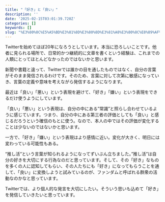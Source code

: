 ```yaml
---
title: "「好き」と「良い」"
description: ''
date: '2025-02-15T03:01:39.720Z'
categories: []
keywords: []
slug: "%E3%80%8C%E5%A5%BD%E3%81%8D%E3%80%8D%E3%81%A8%E3%80%8C%E8%89%AF%E3%81%84%E3%80%8D"
---
```

Twitterを始めてほぼ20年になろうとしています。本当に恐ろしいことです。他者に見られる場所で、日常的かつ継続的に文章を書くという経験は、これまでの人類にとってほとんどなかったのではないかと思います。

新聞や書籍と違って、Twitterでは誰かの目を通したものではなく、自分の言葉がそのまま発信されるわけです。そのため、言葉に対して次第に敏感になっていき、言葉の定義や意味を考えながら発信するようになります。

最近は「良い」「悪い」という表現を避けて、「好き」「嫌い」という表現をできるだけ使うようにしています。

「良い」「悪い」という表現は、自分の中にある”常識”と照らし合わせているように感じています。つまり、自分の中にある第三者の評価としても「良い」と感じるだろうという確信のもとに使う。なので、本人の中ではその評価が変化することは少ないのではないかと思います。

一方で、「好き」「嫌い」という表現はより感情に近い。変化が大きく、明日には変わっている可能性もある。

“推し活”という言葉が知られるようになってずいぶん立ちました。”推し活”は自分の好きを大切にする行為なのだと思っています。そして、その「好き」なものを多くの人に認知してもらい、その人たちにも「好き」になってもらうことを通して、「良い」に変換しようと試みているのが、ファンダムと呼ばれる群衆の活動なのかなと思っています。

Twitterでは、より個人的な発言を大切にしたい。そういう思いも込めて「好き」を発信していきたいと思っています。